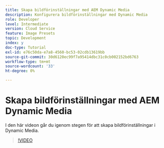 ```yaml
---
title: Skapa bildförinställningar med AEM Dynamic Media
description: Konfigurera bildförinställningar med Dynamic Media
role: Developer
level: Intermediate
version: Cloud Service
feature: Image Presets
topic: Development
index: y
doc-type: Tutorial
exl-id: e76c50da-e7a8-4560-bc53-02cdb13619bb
source-git-commit: 30d6120ec99f7a95414dbc31c0cb002152bd6763
workflow-type: tm+mt
source-wordcount: '33'
ht-degree: 0%

---
```


# Skapa bildförinställningar med AEM Dynamic Media

I den här videon går du igenom stegen för att skapa bildförinställningar i Dynamic Media.

>[!VIDEO](https://video.tv.adobe.com/v/335459?quality=12&learn=on)
